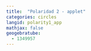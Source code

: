 ```yaml
---
title:  "Polaridad 2 - applet"
categories: circles
langid: polarity1_app
mathjax: false
geogebratube:
  - 1349957
---
```


<div style="height:600px; width:800px; margin: auto;" id="applet_container1349957"></div>

